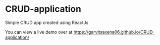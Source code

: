 # CRUD-application
Simple CRUD app created using ReactJs

You can view a live demo over at https://garvitsaxena06.github.io/CRUD-application/
